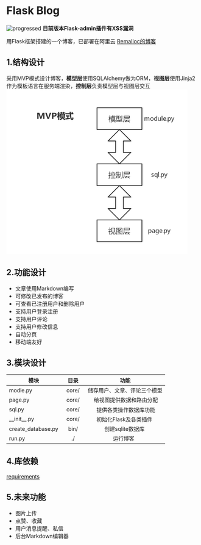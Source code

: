 # Flask Blog
![progressed](http://progressed.io/bar/91?title=done)
**目前版本Flask-admin插件有XSS漏洞**

用Flask框架搭建的一个博客，已部署在阿里云 [Remalloc的博客](http://www.remalloc.top)
## 1.结构设计
采用MVP模式设计博客，**模型层**使用SQLAlchemy做为ORM，**视图层**使用Jinja2作为模板语言在服务端渲染，**控制层**负责模型层与视图层交互
![MVP](https://github.com/Remalloc/flask-blog/blob/master/img/mvp.png)
## 2.功能设计
* 文章使用Markdown编写
* 可修改已发布的博客
* 可查看已注册用户和删除用户
* 支持用户登录注册
* 支持用户评论
* 支持用户修改信息
* 自动分页
* 移动端友好
## 3.模块设计
| 模块 | 目录 | 功能 |
| -------- | :----: | :----: |
| modle.py     | core/ | 储存用户、文章、评论三个模型 |
| page.py        |   core/   |   给视图提供数据和路由分配  |
| sql.py        |    core/    |  提供各类操作数据库功能  |
| \_\_init\_\_.py   |   core/    |  初始化Flask及各类插件  |
| create_database.py |  bin/  |  创建sqlite数据库  |
| run.py  |  ./  | 运行博客  |
## 4.库依赖
[requirements](https://github.com/Remalloc/flask-blog/blob/master/requirements.txt)
## 5.未来功能
* 图片上传
* 点赞、收藏
* 用户消息提醒、私信
* 后台Markdown编辑器



